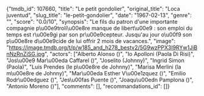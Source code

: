 {"tmdb_id": 107660, "title": "Le petit gondolier", "original_title": "Loca juventud", "slug_title": "le-petit-gondolier", "date": "1967-02-13", "genre": "", "score": "0.0/10", "synopsis": "Le fils du patron d'une importante compagnie p\u00e9troli\u00e8re manque de libert\u00e9 : son emploi du temps est r\u00e9gi par son pr\u00e9cepteur. Jusqu'au jour o\u00f9 son p\u00e8re d\u00e9cide de lui offrir 2 mois de vacances.", "image": "https://image.tmdb.org/t/p/w185_and_h278_bestv2/5G9wzPPX3I9RYw1JiBnNzRnZiSG.jpg", "actors": ["Alberto Alonso ()", "Io Apolloni (Paola Di Risi)", "Jos\u00e9 Mar\u00eda Caffarel ()", "Joselito (Johnny)", "Ingrid Simon (Paola)", "Luis Prendes (le p\u00e8re de Johnny)", "Marisa Merlini (la m\u00e8re de Johnny)", "Mar\u00eda Esther V\u00e1zquez ()", "Emilio Rodr\u00edguez ()", "Jes\u00fas Puente ()", "Joaqu\u00edn Pamplona ()", "Antonio Moreno ()"], "comments": [], "recommandations_id": []}